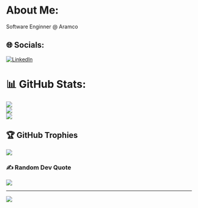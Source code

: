 # About Me:
Software Enginner @ Aramco


## 🌐 Socials:
[![LinkedIn](https://img.shields.io/badge/LinkedIn-%230077B5.svg?logo=linkedin&logoColor=white)](https://linkedin.com/in/sultan-a-7881a4141) 


# 📊 GitHub Stats:
![](https://github-readme-stats.vercel.app/api?username=suahmadi&theme=dark&hide_border=false&include_all_commits=true&count_private=true)<br/>
![](https://github-readme-streak-stats.herokuapp.com/?user=suahmadi&theme=dark&hide_border=false)<br/>
![](https://github-readme-stats.vercel.app/api/top-langs/?username=suahmadi&theme=dark&hide_border=false&include_all_commits=true&count_private=true&layout=compact)

## 🏆 GitHub Trophies
![](https://github-profile-trophy.vercel.app/?username=suahmadi&theme=radical&no-frame=false&no-bg=true&margin-w=4)

### ✍️ Random Dev Quote
![](https://quotes-github-readme.vercel.app/api?type=horizontal&theme=radical)

---
[![](https://visitcount.itsvg.in/api?id=suahmadi&icon=0&color=0)](https://visitcount.itsvg.in)

<!-- Proudly created with GPRM ( https://gprm.itsvg.in ) -->
